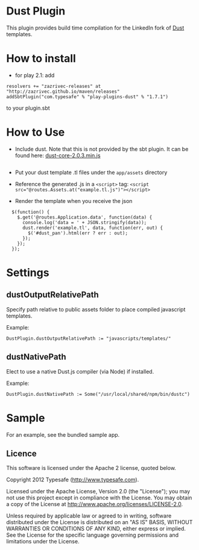 # Dust Plugin

This plugin provides build time compilation for the LinkedIn fork of [Dust](https://github.com/linkedin/dustjs) templates.

# How to install

* for play 2.1: add

```
resolvers += "zazrivec-releases" at "http://zazrivec.github.io/maven/releases"
addSbtPlugin("com.typesafe" % "play-plugins-dust" % "1.7.1")
```

to your plugin.sbt

# How to Use

* Include dust. Note that this is not provided by the sbt plugin. It can be found here: [dust-core-2.0.3.min.js](https://raw.github.com/typesafehub/play-plugins/master/dust/sample/public/javascripts/dust-core-2.0.3.min.js)
```<script src="@routes.Assets.at("javascripts/dust-core-2.0.3.min.js")"></script>
```

* Put your dust template .tl files under the ```app/assets``` directory

* Reference the generated .js in a  ```<script>``` tag:
```<script src="@routes.Assets.at("example.tl.js")"></script>```

* Render the template when you receive the json 
```
  $(function() {
	$.get('@routes.Application.data', function(data) {
	  console.log('data = ' + JSON.stringify(data));
	  dust.render('example.tl', data, function(err, out) {
	    $('#dust_pan').html(err ? err : out);
	  });
	});
  });
```

# Settings

## dustOutputRelativePath

Specify path relative to public assets folder to place compiled javascript templates.

Example:

    DustPlugin.dustOutputRelativePath := "javascripts/templates/"

## dustNativePath

Elect to use a native Dust.js compiler (via Node) if installed.

Example:

    DustPlugin.dustNativePath := Some("/usr/local/shared/npm/bin/dustc")

# Sample

For an example, see the bundled sample app.

## Licence

This software is licensed under the Apache 2 license, quoted below.

Copyright 2012 Typesafe (http://www.typesafe.com).

Licensed under the Apache License, Version 2.0 (the "License"); you may not use this project except in compliance with the License. You may obtain a copy of the License at http://www.apache.org/licenses/LICENSE-2.0.

Unless required by applicable law or agreed to in writing, software distributed under the License is distributed on an "AS IS" BASIS, WITHOUT WARRANTIES OR CONDITIONS OF ANY KIND, either express or implied. See the License for the specific language governing permissions and limitations under the License.